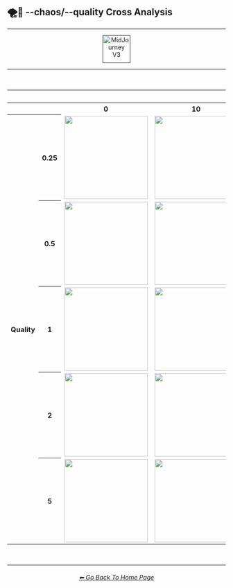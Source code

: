 <h2>🌪💎 --chaos/--quality Cross Analysis</h2>

<hr><!--------------->

<div align="center">

[<img src="/Images/Repo_Parts/Buttons/Version_Buttons/button_version_V3_active_full.webp?raw=true" alt="MidJourney V3" height="64" />]()

</div>

<hr>
<br>

<div align="center">

<table>
    <tr align=center valign=middle>
        <th></th><th></th>
        <th colspan="6">Chaos</th>
    </tr>
    <tr align=center valign=middle>
        <th></th><th></th>
        <th>0</th>
        <th>10</th>
        <th>25</th>
        <th>50</th>
        <th>75</th>
        <th>100</th>
    </tr>
    <tr align=center valign=middle>
        <th rowspan="5">Quality</th>
        <th>0.25</th>
        <td><img src="/Images/MJ_V3/Comparison_Page_Images/Chaos_Quality_Cross_Analysis/chaos_0/sphere_quality_0.25.png?raw=true" width="192" /></td>
        <td><img src="/Images/MJ_V3/Comparison_Page_Images/Chaos_Quality_Cross_Analysis/chaos_10/sphere_quality_0.25.png?raw=true" width="192" /></td>
        <td><img src="/Images/MJ_V3/Comparison_Page_Images/Chaos_Quality_Cross_Analysis/chaos_25/sphere_quality_0.25.png?raw=true" width="192" /></td>
        <td><img src="/Images/MJ_V3/Comparison_Page_Images/Chaos_Quality_Cross_Analysis/chaos_50/sphere_quality_0.25.png?raw=true" width="192" /></td>
        <td><img src="/Images/MJ_V3/Comparison_Page_Images/Chaos_Quality_Cross_Analysis/chaos_75/sphere_quality_0.25.png?raw=true" width="192" /></td>
        <td><img src="/Images/MJ_V3/Comparison_Page_Images/Chaos_Quality_Cross_Analysis/chaos_100/sphere_quality_0.25.png?raw=true" width="192" /></td>
    </tr>
    <tr align=center valign=middle>
        <th>0.5</th>
        <td><img src="/Images/MJ_V3/Comparison_Page_Images/Chaos_Quality_Cross_Analysis/chaos_0/sphere_quality_0.5.png?raw=true" width="192" /></td>
        <td><img src="/Images/MJ_V3/Comparison_Page_Images/Chaos_Quality_Cross_Analysis/chaos_10/sphere_quality_0.5.png?raw=true" width="192" /></td>
        <td><img src="/Images/MJ_V3/Comparison_Page_Images/Chaos_Quality_Cross_Analysis/chaos_25/sphere_quality_0.5.png?raw=true" width="192" /></td>
        <td><img src="/Images/MJ_V3/Comparison_Page_Images/Chaos_Quality_Cross_Analysis/chaos_50/sphere_quality_0.5.png?raw=true" width="192" /></td>
        <td><img src="/Images/MJ_V3/Comparison_Page_Images/Chaos_Quality_Cross_Analysis/chaos_75/sphere_quality_0.5.png?raw=true" width="192" /></td>
        <td><img src="/Images/MJ_V3/Comparison_Page_Images/Chaos_Quality_Cross_Analysis/chaos_100/sphere_quality_0.5.png?raw=true" width="192" /></td>
    </tr>
    <tr align=center valign=middle>
        <th>1</th>
        <td><img src="/Images/MJ_V3/Comparison_Page_Images/Chaos_Quality_Cross_Analysis/chaos_0/sphere_quality_1.png?raw=true" width="192" /></td>
        <td><img src="/Images/MJ_V3/Comparison_Page_Images/Chaos_Quality_Cross_Analysis/chaos_10/sphere_quality_1.png?raw=true" width="192" /></td>
        <td><img src="/Images/MJ_V3/Comparison_Page_Images/Chaos_Quality_Cross_Analysis/chaos_25/sphere_quality_1.png?raw=true" width="192" /></td>
        <td><img src="/Images/MJ_V3/Comparison_Page_Images/Chaos_Quality_Cross_Analysis/chaos_50/sphere_quality_1.png?raw=true" width="192" /></td>
        <td><img src="/Images/MJ_V3/Comparison_Page_Images/Chaos_Quality_Cross_Analysis/chaos_75/sphere_quality_1.png?raw=true" width="192" /></td>
        <td><img src="/Images/MJ_V3/Comparison_Page_Images/Chaos_Quality_Cross_Analysis/chaos_100/sphere_quality_1.png?raw=true" width="192" /></td>
    </tr>
    <tr align=center valign=middle>
        <th>2</th>
        <td><img src="/Images/MJ_V3/Comparison_Page_Images/Chaos_Quality_Cross_Analysis/chaos_0/sphere_quality_2.png?raw=true" width="192" /></td>
        <td><img src="/Images/MJ_V3/Comparison_Page_Images/Chaos_Quality_Cross_Analysis/chaos_10/sphere_quality_2.png?raw=true" width="192" /></td>
        <td><img src="/Images/MJ_V3/Comparison_Page_Images/Chaos_Quality_Cross_Analysis/chaos_25/sphere_quality_2.png?raw=true" width="192" /></td>
        <td><img src="/Images/MJ_V3/Comparison_Page_Images/Chaos_Quality_Cross_Analysis/chaos_50/sphere_quality_2.png?raw=true" width="192" /></td>
        <td><img src="/Images/MJ_V3/Comparison_Page_Images/Chaos_Quality_Cross_Analysis/chaos_75/sphere_quality_2.png?raw=true" width="192" /></td>
        <td><img src="/Images/MJ_V3/Comparison_Page_Images/Chaos_Quality_Cross_Analysis/chaos_100/sphere_quality_2.png?raw=true" width="192" /></td>
    </tr>
    <tr align=center valign=middle>
        <th>5</th>
        <td><img src="/Images/MJ_V3/Comparison_Page_Images/Chaos_Quality_Cross_Analysis/chaos_0/sphere_quality_5.png?raw=true" width="192" /></td>
        <td><img src="/Images/MJ_V3/Comparison_Page_Images/Chaos_Quality_Cross_Analysis/chaos_10/sphere_quality_5.png?raw=true" width="192" /></td>
        <td><img src="/Images/MJ_V3/Comparison_Page_Images/Chaos_Quality_Cross_Analysis/chaos_25/sphere_quality_5.png?raw=true" width="192" /></td>
        <td><img src="/Images/MJ_V3/Comparison_Page_Images/Chaos_Quality_Cross_Analysis/chaos_50/sphere_quality_5.png?raw=true" width="192" /></td>
        <td><img src="/Images/MJ_V3/Comparison_Page_Images/Chaos_Quality_Cross_Analysis/chaos_75/sphere_quality_5.png?raw=true" width="192" /></td>
        <td><img src="/Images/MJ_V3/Comparison_Page_Images/Chaos_Quality_Cross_Analysis/chaos_100/sphere_quality_5.png?raw=true" width="192" /></td>
    </tr>
</table>

</div>

<br>

<hr><!--------------->
<div align="center">
<h6><a href="https://github.com/willwulfken/MidJourney-Styles-and-Keywords-Reference/blob/main/README.md">⬅ Go Back To Home Page</a></h6>
</div>
